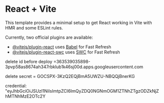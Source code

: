 # React + Vite

This template provides a minimal setup to get React working in Vite with HMR and some ESLint rules.

Currently, two official plugins are available:

- [@vitejs/plugin-react](https://github.com/vitejs/vite-plugin-react/blob/main/packages/plugin-react/README.md) uses [Babel](https://babeljs.io/) for Fast Refresh
- [@vitejs/plugin-react-swc](https://github.com/vitejs/vite-plugin-react-swc) uses [SWC](https://swc.rs/) for Fast Refresh

delete id before deploy =363539035898-3pvp58as8674ah347rbklub1k46sj00d.apps.googleusercontent.com

delete secret = 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

credential: "eyJhbGciOiJSUzI1NiIsImtpZCI6ImQyZDQ0NGNmOGM1ZTNhZTgzODZkNjZhMTNhMzE2OTc2Y
